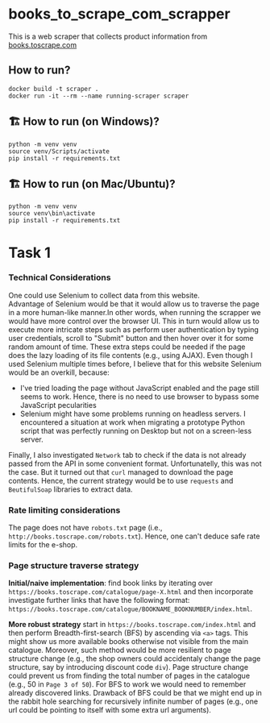 # books_to_scrape_com_scrapper

This is a web scraper that collects product information 
from [books.toscrape.com](https://books.toscrape.com/)

## How to run?
```
docker build -t scraper .
docker run -it --rm --name running-scraper scraper
```


## 🏗️ How to run (on Windows)?
```
python -m venv venv
source venv/Scripts/activate
pip install -r requirements.txt
```

## 🏗️ How to run (on Mac/Ubuntu)?
```
python -m venv venv
source venv\bin\activate
pip install -r requirements.txt
```

# Task 1

### Technical Considerations

One could use Selenium to collect data from this website.  
Advantage of Selenium would be that it would allow us to 
traverse the page in a more human-like manner.In other words, 
when running the scrapper we would have more control over the 
browser UI. This in turn would allow us to execute more 
intricate steps such as perform user authentication by typing 
user credentials, scroll to "Submit" button and then hover
over it for some random amount of time. These extra steps
could be needed if the page does the lazy loading of its file
contents (e.g., using AJAX). Even though I used Selenium
multiple times before, I believe that for this website
Selenium would be an overkill, because:

- I've tried loading the page without JavaScript enabled and 
the page still seems to work. Hence, there is no need to use 
browser to bypass some JavaScript pecularities
- Selenium might have some problems running on headless 
servers. I encountered a situation at work when migrating
a prototype Python script that was perfectly running on 
Desktop but not on a screen-less server.

Finally, I also investigated `Network` tab to check if the
data is not already passed from the API in some convenient
format. Unfortunatelly, this was not the case. But it
turned out that `curl` managed to download the page 
contents. Hence, the current strategy would be to use
`requests` and `BeutifulSoap` libraries to extract data.

### Rate limiting considerations

The page does not have `robots.txt` page (i.e., 
`http://books.toscrape.com/robots.txt`). Hence, one can't
deduce safe rate limits for the e-shop.

### Page structure traverse strategy

**Initial/naive implementation**: find book links by iterating
over `https://books.toscrape.com/catalogue/page-X.html` and 
then incorporate investigate further links that have the 
following format: `https://books.toscrape.com/catalogue/BOOKNAME_BOOKNUMBER/index.html`.

**More robust strategy** start in 
`https://books.toscrape.com/index.html` and then perform
Breadth-first-search (BFS) by ascending via `<a>` tags.
This might show us more available books otherwise not visible
from the main catalogue. Moreover, such method would be more
resilient to page structure change (e.g., the shop owners could
accidentaly change the page structure, say by introducing
discount code `div`). Page structure change could prevent us 
from finding the total number of pages in the catalogue (e.g., 
50 in `Page 3 of 50`). For BFS to work we would need to 
remember already discovered links. Drawback of BFS could be
that we might end up in the rabbit hole searching for 
recursively infinite number of pages (e.g., one url could be 
pointing to itself with some extra url arguments).